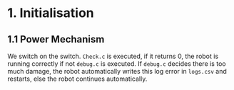 # 1. Initialisation
## 1.1 Power Mechanism
We switch on the switch. `Check.c` is executed, if it returns 0, the robot is running correctly if not `debug.c` is executed. If `debug.c` decides there is too much damage, the robot automatically writes this log error in `logs.csv` and restarts, else the robot continues automatically. 
